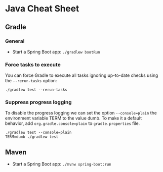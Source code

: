 # Java Cheat Sheet

## Gradle

### General

- Start a Spring Boot app: `./gradlew bootRun`

### Force tasks to execute

You can force Gradle to execute all tasks ignoring up-to-date checks using the `--rerun-tasks`
option:

```console
./gradlew test --rerun-tasks
```

### Suppress progress logging

To disable the progress logging we can set the option `--console=plain` the environment variable
TERM to the value dumb. To make it a default behavior, add `org.gradle.console=plain` to
`gradle.properties` file.

```console
./gradlew test --console=plain
TERM=dumb ./gradlew test
```

## Maven

- Start a Spring Boot app: `./mvnw spring-boot:run`